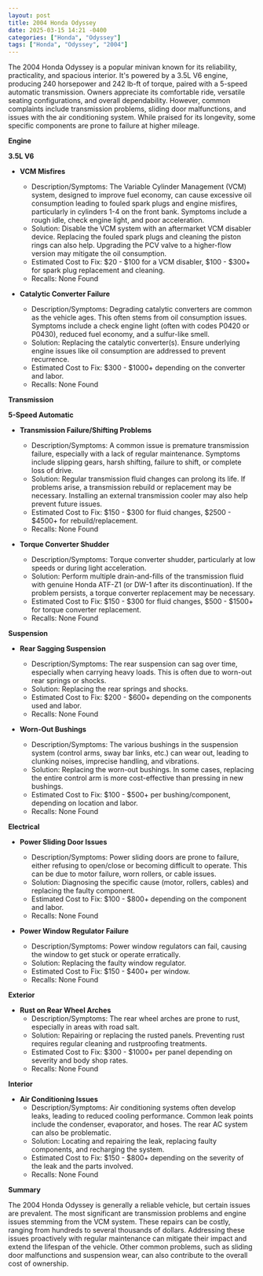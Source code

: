 ```yaml
---
layout: post
title: 2004 Honda Odyssey
date: 2025-03-15 14:21 -0400
categories: ["Honda", "Odyssey"]
tags: ["Honda", "Odyssey", "2004"]
---
```

The 2004 Honda Odyssey is a popular minivan known for its reliability, practicality, and spacious interior. It's powered by a 3.5L V6 engine, producing 240 horsepower and 242 lb-ft of torque, paired with a 5-speed automatic transmission. Owners appreciate its comfortable ride, versatile seating configurations, and overall dependability. However, common complaints include transmission problems, sliding door malfunctions, and issues with the air conditioning system. While praised for its longevity, some specific components are prone to failure at higher mileage.

**Engine**

**3.5L V6**

*   **VCM Misfires**
    *   Description/Symptoms: The Variable Cylinder Management (VCM) system, designed to improve fuel economy, can cause excessive oil consumption leading to fouled spark plugs and engine misfires, particularly in cylinders 1-4 on the front bank. Symptoms include a rough idle, check engine light, and poor acceleration.
    *   Solution: Disable the VCM system with an aftermarket VCM disabler device. Replacing the fouled spark plugs and cleaning the piston rings can also help. Upgrading the PCV valve to a higher-flow version may mitigate the oil consumption.
    *   Estimated Cost to Fix: $20 - $100 for a VCM disabler, $100 - $300+ for spark plug replacement and cleaning.
    *   Recalls: None Found

*   **Catalytic Converter Failure**
    *   Description/Symptoms: Degrading catalytic converters are common as the vehicle ages. This often stems from oil consumption issues. Symptoms include a check engine light (often with codes P0420 or P0430), reduced fuel economy, and a sulfur-like smell.
    *   Solution: Replacing the catalytic converter(s). Ensure underlying engine issues like oil consumption are addressed to prevent recurrence.
    *   Estimated Cost to Fix: $300 - $1000+ depending on the converter and labor.
    *   Recalls: None Found

**Transmission**

**5-Speed Automatic**

*   **Transmission Failure/Shifting Problems**
    *   Description/Symptoms: A common issue is premature transmission failure, especially with a lack of regular maintenance. Symptoms include slipping gears, harsh shifting, failure to shift, or complete loss of drive.
    *   Solution: Regular transmission fluid changes can prolong its life. If problems arise, a transmission rebuild or replacement may be necessary. Installing an external transmission cooler may also help prevent future issues.
    *   Estimated Cost to Fix: $150 - $300 for fluid changes, $2500 - $4500+ for rebuild/replacement.
    *   Recalls: None Found

*   **Torque Converter Shudder**
    *   Description/Symptoms: Torque converter shudder, particularly at low speeds or during light acceleration.
    *   Solution: Perform multiple drain-and-fills of the transmission fluid with genuine Honda ATF-Z1 (or DW-1 after its discontinuation). If the problem persists, a torque converter replacement may be necessary.
    *   Estimated Cost to Fix: $150 - $300 for fluid changes, $500 - $1500+ for torque converter replacement.
    *   Recalls: None Found

**Suspension**

*   **Rear Sagging Suspension**
    *   Description/Symptoms: The rear suspension can sag over time, especially when carrying heavy loads. This is often due to worn-out rear springs or shocks.
    *   Solution: Replacing the rear springs and shocks.
    *   Estimated Cost to Fix: $200 - $600+ depending on the components used and labor.
    *   Recalls: None Found

*   **Worn-Out Bushings**
    *   Description/Symptoms: The various bushings in the suspension system (control arms, sway bar links, etc.) can wear out, leading to clunking noises, imprecise handling, and vibrations.
    *   Solution: Replacing the worn-out bushings. In some cases, replacing the entire control arm is more cost-effective than pressing in new bushings.
    *   Estimated Cost to Fix: $100 - $500+ per bushing/component, depending on location and labor.
    *   Recalls: None Found

**Electrical**

*   **Power Sliding Door Issues**
    *   Description/Symptoms: Power sliding doors are prone to failure, either refusing to open/close or becoming difficult to operate. This can be due to motor failure, worn rollers, or cable issues.
    *   Solution: Diagnosing the specific cause (motor, rollers, cables) and replacing the faulty component.
    *   Estimated Cost to Fix: $100 - $800+ depending on the component and labor.
    *   Recalls: None Found

*   **Power Window Regulator Failure**
    *   Description/Symptoms: Power window regulators can fail, causing the window to get stuck or operate erratically.
    *   Solution: Replacing the faulty window regulator.
    *   Estimated Cost to Fix: $150 - $400+ per window.
    *   Recalls: None Found

**Exterior**

*   **Rust on Rear Wheel Arches**
    *   Description/Symptoms: The rear wheel arches are prone to rust, especially in areas with road salt.
    *   Solution: Repairing or replacing the rusted panels. Preventing rust requires regular cleaning and rustproofing treatments.
    *   Estimated Cost to Fix: $300 - $1000+ per panel depending on severity and body shop rates.
    *   Recalls: None Found

**Interior**

*   **Air Conditioning Issues**
    *   Description/Symptoms: Air conditioning systems often develop leaks, leading to reduced cooling performance. Common leak points include the condenser, evaporator, and hoses. The rear AC system can also be problematic.
    *   Solution: Locating and repairing the leak, replacing faulty components, and recharging the system.
    *   Estimated Cost to Fix: $150 - $800+ depending on the severity of the leak and the parts involved.
    *   Recalls: None Found

**Summary**

The 2004 Honda Odyssey is generally a reliable vehicle, but certain issues are prevalent. The most significant are transmission problems and engine issues stemming from the VCM system. These repairs can be costly, ranging from hundreds to several thousands of dollars. Addressing these issues proactively with regular maintenance can mitigate their impact and extend the lifespan of the vehicle. Other common problems, such as sliding door malfunctions and suspension wear, can also contribute to the overall cost of ownership.

